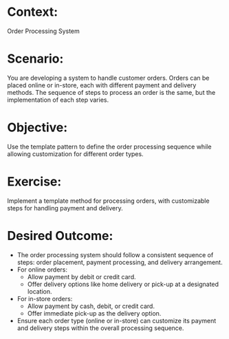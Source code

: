 # Context: 
Order Processing System

# Scenario:
You are developing a system to handle customer orders. Orders can be placed online or in-store, each with different payment and delivery methods. The sequence of steps to process an order is the same, but the implementation of each step varies.

# Objective:
Use the template pattern to define the order processing sequence while allowing customization for different order types.

# Exercise:
Implement a template method for processing orders, with customizable steps for handling payment and delivery.

# Desired Outcome:
- The order processing system should follow a consistent sequence of steps: order placement, payment processing, and delivery arrangement.
- For online orders:
  - Allow payment by debit or credit card.
  - Offer delivery options like home delivery or pick-up at a designated location.
- For in-store orders:
  - Allow payment by cash, debit, or credit card.
  - Offer immediate pick-up as the delivery option.
- Ensure each order type (online or in-store) can customize its payment and delivery steps within the overall processing sequence.